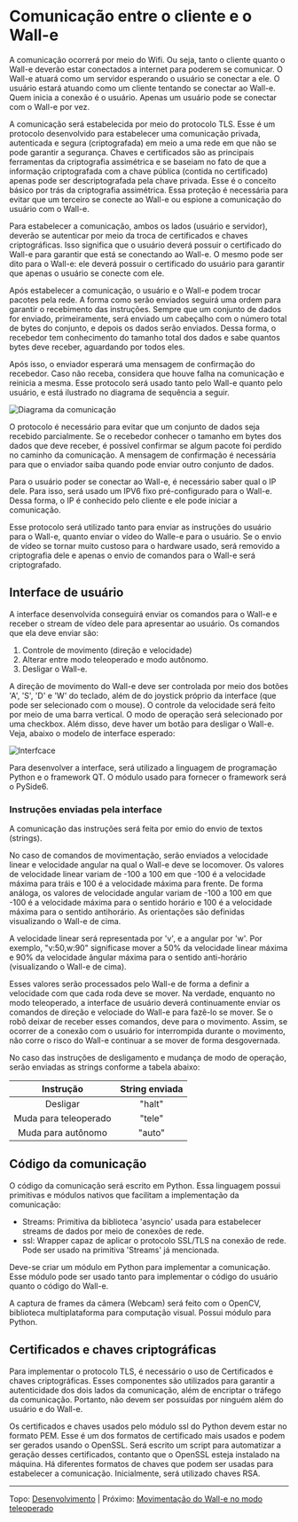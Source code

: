 # Comunicação entre o cliente e o Wall-e

A comunicação ocorrerá por meio do Wifi. Ou seja, tanto o cliente quanto o Wall-e deverão estar conectados a internet para poderem se comunicar. O Wall-e atuará como um servidor esperando o usuário se conectar a ele. O usuário estará atuando como um cliente tentando se conectar ao Wall-e. Quem inicia a conexão é o usuário. Apenas um usuário pode se conectar com o Wall-e por vez.

A comunicação será estabelecida por meio do protocolo TLS. Esse é um protocolo desenvolvido para estabelecer uma comunicação privada, autenticada e segura (criptografada) em meio a uma rede em que não se pode garantir a segurança. Chaves e certificados são as principais ferramentas da criptografia assimétrica e se baseiam no fato de que a informação criptografada com a chave pública (contida no certificado) apenas pode ser descriptografada pela chave privada. Esse é o conceito básico por trás da criptografia assimétrica. Essa proteção é necessária para evitar que um terceiro se conecte ao Wall-e ou espione a comunicação do usuário com o Wall-e.

Para estabelecer a comunicação, ambos os lados (usuário e servidor), deverão se autenticar por meio da troca de certificados e chaves criptográficas. Isso significa que o usuário deverá possuir o certificado do Wall-e para garantir que está se conectando ao Wall-e. O mesmo pode ser dito para o Wall-e: ele deverá possuir o certificado do usuário para garantir que apenas o usuário se conecte com ele.

Após estabelecer a comunicação, o usuário e o Wall-e podem trocar pacotes pela rede. A forma como serão enviados seguirá uma ordem para garantir o recebimento das instruções. Sempre que um conjunto de dados for enviado, primeiramente, será enviado um cabeçalho com o número total de bytes do conjunto, e depois os dados serão enviados. Dessa forma, o recebedor tem conhecimento do tamanho total dos dados e sabe quantos bytes deve receber, aguardando por todos eles.

Após isso, o enviador esperará uma mensagem de confirmação do recebedor. Caso não receba, considera que houve falha na comunicação e reinicia a mesma. Esse protocolo será usado tanto pelo Wall-e quanto pelo usuário, e está ilustrado no diagrama de sequência a seguir.

![Diagrama da comunicação](diagramas/comunicacao-walle.svg)

O protocolo é necessário para evitar que um conjunto de dados seja recebido parcialmente. Se o recebedor conhecer o tamanho em bytes dos dados que deve receber, é possível confirmar se algum pacote foi perdido no caminho da comunicação. A mensagem de confirmação é necessária para que o enviador saiba quando pode enviar outro conjunto de dados.

Para o usuário poder se conectar ao Wall-e, é necessário saber qual o IP dele. Para isso, será usado um IPV6 fixo pré-configurado para o Wall-e. Dessa forma, o IP é conhecido pelo cliente e ele pode iniciar a comunicação.

Esse protocolo será utilizado tanto para enviar as instruções do usuário para o Wall-e, quanto enviar o vídeo do Walle-e para o usuário. Se o envio de vídeo se tornar muito custoso para o hardware usado, será removido a criptografia dele e apenas o envio de comandos para o Wall-e será criptografado.


## Interface de usuário

A interface desenvolvida conseguirá enviar os comandos para o Wall-e e receber o stream de vídeo dele para apresentar ao usuário. Os comandos que ela deve enviar são:

1) Controle de movimento (direção e velocidade)
2) Alterar entre modo teleoperado e modo autônomo.
3) Desligar o Wall-e.

A direção de movimento do Wall-e deve ser controlada por meio dos botões 'A', 'S', 'D' e 'W' do teclado, além de do joystick próprio da interface (que pode ser selecionado com o mouse). O controle da velocidade será feito por meio de uma barra vertical. O modo de operação será selecionado por uma checkbox. Além disso, deve haver um botão para desligar o Wall-e. Veja, abaixo o modelo de interface esperado:

![Interfcace](img/modelo-interface.png)

Para desenvolver a interface, será utilizado a linguagem de programação Python e o framework QT. O módulo usado para fornecer o framework será o PySide6.


### Instruções enviadas pela interface

A comunicação das instruções será feita por emio do envio de textos (strings).

No caso de comandos de movimentação, serão enviados a velocidade linear e velocidade angular na qual o Wall-e deve se locomover. Os valores de velocidade linear variam de -100 a 100 em que -100 é a velocidade máxima para tráis e 100 é a velocidade máxima para frente. De forma análoga, os valores de velocidade angular variam de -100 a 100 em que -100 é a velocidade máxima para o sentido horário e 100 é a velocidade máxima para o sentido antihorário. As orientações são definidas visualizando o Wall-e de cima.

A velocidade linear será representada por 'v', e a angular por 'w'. Por exemplo, "v:50,w:90" significase mover a 50% da velocidade linear máxima e 90% da velocidade ângular máxima para o sentido anti-horário (visualizando o Wall-e de cima).

Esses valores serão processados pelo Wall-e de forma a definir a velocidade com que cada roda deve se mover. Na verdade, enquanto no modo teleoperado, a interface de usuário deverá continuamente enviar os comandos de direção e velociade do Wall-e para fazê-lo se mover. Se o robô deixar de receber esses comandos, deve para o movimento. Assim, se ocorrer de a conexão com o usuário for interrompida durante o movimento, não corre o risco do Wall-e continuar a se mover de forma desgovernada.

No caso das instruções de desligamento e mudança de modo de operação, serão enviadas as strings conforme a tabela abaixo:

|       Instrução       | String enviada |
|         :---:         |     :---:      |
|       Desligar        |     "halt"     |
| Muda para teleoperado |     "tele"     |
|  Muda para autônomo   |     "auto"     |


## Código da comunicação

O código da comunicação será escrito em Python. Essa linguagem possui primitivas e módulos nativos que facilitam a implementação da comunicação:

* Streams: Primitiva da biblioteca 'asyncio' usada para estabelecer streams de dados por meio de conexões de rede.
* ssl: Wrapper capaz de aplicar o protocolo SSL/TLS na conexão de rede. Pode ser usado na primitiva 'Streams' já mencionada.

Deve-se criar um módulo em Python para implementar a comunicação. Esse módulo pode ser usado tanto para implementar o código do usuário quanto o código do Wall-e.

A captura de frames da câmera (Webcam) será feito com o OpenCV, biblioteca multiplataforma para computação visual. Possui módulo para Python.


## Certificados e chaves criptográficas

Para implementar o protocolo TLS, é necessário o uso de Certificados e chaves criptográficas. Esses componentes são utilizados para garantir a autenticidade dos dois lados da comunicação, além de encriptar o tráfego da comunicação. Portanto, não devem ser possuídas por ninguém além do usuário e do Wall-e.

Os certificados e chaves usados pelo módulo ssl do Python devem estar no formato PEM. Esse é um dos formatos de certificado mais usados e podem ser gerados usando o OpenSSL. Será escrito um script para automatizar a geração desses certificados, contanto que o OpenSSL esteja instalado na máquina. Há diferentes formatos de chaves que podem ser usadas para estabelecer a comunicação. Inicialmente, será utilizado chaves RSA.


---
Topo: [Desenvolvimento](README.md) | Próximo: [Movimentação do Wall-e no modo teleoperado](movimentacao.md)
